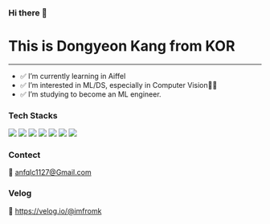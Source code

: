### Hi there 👋

# This is Dongyeon Kang from KOR
---
- ✅ I’m currently learning in Aiffel
- ✅ I’m interested in ML/DS, especially in Computer Vision👩‍💻
- ✅ I’m studying to become an ML engineer.

### Tech Stacks
<img src="https://img.shields.io/badge/python-3776AB?style=for-the-badge&logo=python&logoColor=white"> <img src="https://img.shields.io/badge/java-007396?style=for-the-badge&logo=java&logoColor=white"> <img src="https://img.shields.io/badge/mysql-4479A1?style=for-the-badge&logo=mysql&logoColor=white"> 
<img src="https://img.shields.io/badge/spring-6DB33F?style=for-the-badge&logo=spring&logoColor=white"> <img src="https://img.shields.io/badge/pytorch-EE4C2C?style=for-the-badge&logo=pytorch&logoColor=white"> <img src="https://img.shields.io/badge/aws-FF0000?style=for-the-badge&logo=aws&logoColor=white"> <img src="https://img.shields.io/badge/git-EAB300?style=for-the-badge&logo=git&logoColor=white">

### Contect
📌 anfqlc1127@Gmail.com

### Velog
📌 https://velog.io/@imfromk


<!--
**DONGYEONKANG/DONGYEONKANG** is a ✨ _special_ ✨ repository because its `README.md` (this file) appears on your GitHub profile.

Here are some ideas to get you started:

- 🔭 I’m currently working on ...
- 🌱 I’m currently learning ...
- 👯 I’m looking to collaborate on ...
- 🤔 I’m looking for help with ...
- 💬 Ask me about ...
- 📫 How to reach me: ...
- 😄 Pronouns: ...
- ⚡ Fun fact: ...
-->
